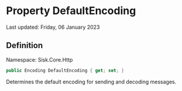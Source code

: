 # Property DefaultEncoding
Last updated: Friday, 06 January 2023

## Definition
Namespace: Sisk.Core.Http

```csharp
public Encoding DefaultEncoding { get; set; }
```

Determines the default encoding for sending and decoding messages.

